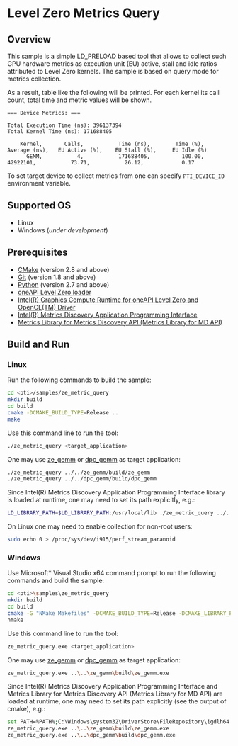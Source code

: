 # Level Zero Metrics Query
## Overview
This sample is a simple LD_PRELOAD based tool that allows to collect such GPU hardware metrics as execution unit (EU) active, stall and idle ratios attributed to Level Zero kernels. The sample is based on query mode for metrics collection.

As a result, table like the following will be printed. For each kernel its call count, total time and metric values will be shown.
```
=== Device Metrics: ===

Total Execution Time (ns): 396137394
Total Kernel Time (ns): 171688405

    Kernel,       Calls,           Time (ns),        Time (%),        Average (ns),   EU Active (%),    EU Stall (%),     EU Idle (%)
      GEMM,           4,           171688405,          100.00,            42922101,           73.71,           26.12,            0.17
```
To set target device to collect metrics from one can specify `PTI_DEVICE_ID` environment variable.

## Supported OS
- Linux
- Windows (*under development*)

## Prerequisites
- [CMake](https://cmake.org/) (version 2.8 and above)
- [Git](https://git-scm.com/) (version 1.8 and above)
- [Python](https://www.python.org/) (version 2.7 and above)
- [oneAPI Level Zero loader](https://github.com/oneapi-src/level-zero)
- [Intel(R) Graphics Compute Runtime for oneAPI Level Zero and OpenCL(TM) Driver](https://github.com/intel/compute-runtime)
- [Intel(R) Metrics Discovery Application Programming Interface](https://github.com/intel/metrics-discovery)
- [Metrics Library for Metrics Discovery API (Metrics Library for MD API)](https://github.com/intel/metrics-library)

## Build and Run
### Linux
Run the following commands to build the sample:
```sh
cd <pti>/samples/ze_metric_query
mkdir build
cd build
cmake -DCMAKE_BUILD_TYPE=Release ..
make
```
Use this command line to run the tool:
```sh
./ze_metric_query <target_application>
```
One may use [ze_gemm](../ze_gemm) or [dpc_gemm](../dpc_gemm) as target application:
```sh
./ze_metric_query ../../ze_gemm/build/ze_gemm
./ze_metric_query ../../dpc_gemm/build/dpc_gemm
```
Since Intel(R) Metrics Discovery Application Programming Interface library is loaded at runtime, one may need to set its path explicitly, e.g.:
```sh
LD_LIBRARY_PATH=$LD_LIBRARY_PATH:/usr/local/lib ./ze_metric_query ../../ze_gemm/build/ze_gemm
```
On Linux one may need to enable collection for non-root users:
```sh
sudo echo 0 > /proc/sys/dev/i915/perf_stream_paranoid
```
### Windows
Use Microsoft* Visual Studio x64 command prompt to run the following commands and build the sample:
```sh
cd <pti>\samples\ze_metric_query
mkdir build
cd build
cmake -G "NMake Makefiles" -DCMAKE_BUILD_TYPE=Release -DCMAKE_LIBRARY_PATH=<level_zero_loader>\lib -DCMAKE_INCLUDE_PATH=<level_zero_loader>\include ..
nmake
```
Use this command line to run the tool:
```sh
ze_metric_query.exe <target_application>
```
One may use [ze_gemm](../ze_gemm) or [dpc_gemm](../dpc_gemm) as target application:
```sh
ze_metric_query.exe ..\..\ze_gemm\build\ze_gemm.exe
```
Since Intel(R) Metrics Discovery Application Programming Interface and Metrics Library for Metrics Discovery API (Metrics Library for MD API) are loaded at runtime, one may need to set its path explicitly (see the output of cmake), e.g.:
```sh
set PATH=%PATH%;C:\Windows\system32\DriverStore\FileRepository\igdlh64.inf_amd64_d59561bc9241aaf5
ze_metric_query.exe ..\..\ze_gemm\build\ze_gemm.exe
ze_metric_query.exe ..\..\dpc_gemm\build\dpc_gemm.exe
```